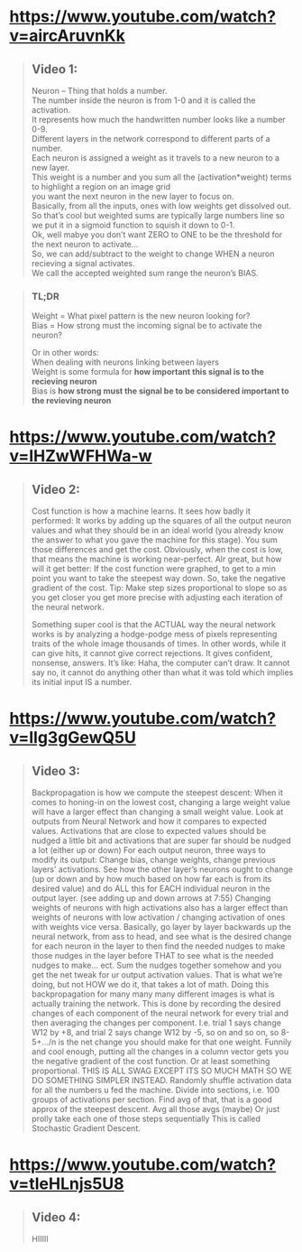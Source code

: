 
# https://www.youtube.com/watch?v=aircAruvnKk

> ## Video 1:
> 
> Neuron – Thing that holds a number.<br>
> The number inside the neuron is from 1-0 and it is called the activation.<br>
> It represents how much the handwritten number looks like a number 0-9.<br>
> Different layers in the network correspond to different parts of a number.<br>
> Each neuron is assigned a weight as it travels to a new neuron to a new layer.<br>
> This weight is a number and you sum all the (activation*weight) terms to highlight a region on an image grid<br>
> you want the next neuron in the new layer to focus on.<br>
> Basically, from all the inputs, ones with low weights get dissolved out.<br>
> So that’s cool but weighted sums are typically large numbers line so we put it in a sigmoid function to squish it down to 0-1.<br>
> Ok, well mabye you don’t want ZERO to ONE to be the threshold for the next neuron to activate...<br>
> So, we can add/subtract to the weight to change WHEN a neuron recieving a signal activates.<br>
> We call the accepted weighted sum range the neuron’s BIAS.<br>
 
> ### TL;DR
>
> Weight = What pixel pattern is the new neuron looking for?<br>
> Bias = How strong must the incoming signal be to activate the neuron?<br>
> 
> Or in other words:<br>
> When dealing with neurons linking between layers<br>
> Weight is some formula for **how important this signal is to the recieving neuron**<br>
> Bias is **how strong must the signal be to be considered important to the revieving neuron**<br>

 

# https://www.youtube.com/watch?v=IHZwWFHWa-w

> ## Video 2:
> 
> Cost function is how a machine learns. It sees how badly it performed: It works by adding up the squares of all the output neuron values and what they should be in an ideal world (you already know the answer to what you gave the machine for this stage). You sum those differences and get the cost. Obviously, when the cost is low, that means the machine is working near-perfect.
> Alr great, but how will it get better: If the cost function were graphed, to get to a min point you want to take the steepest way down. So, take the negative gradient of the cost. Tip: Make step sizes proportional to slope so as you get closer you get more precise with adjusting each iteration of the neural network.
> 
> Something super cool is that the ACTUAL way the neural network works is by analyzing a hodge-podge mess of pixels representing traits of the whole image thousands of times. In other words, while it can give hits, it cannot give correct rejections. It gives confident, nonsense, answers. It’s like: Haha, the computer can’t draw. It cannot say no, it cannot do anything other than what it was told which implies its initial input IS a number.

 

# https://www.youtube.com/watch?v=Ilg3gGewQ5U

> ## Video 3:
> 
> Backpropagation is how we compute the steepest descent:
> When it comes to honing-in on the lowest cost, changing a large weight value will have a larger effect than changing a small weight value.
> Look at outputs from Neural Network and how it compares to expected values. Activations that are close to expected values should be nudged a little bit and activations that are super far should be nudged a lot (either up or down)
> For each output neuron, three ways to modify its output: Change bias, change weights, change previous layers’ activations. See how the other layer’s neurons ought to change (up or down and by how much based on how far each is from its desired value) and do ALL this for EACH individual neuron in the output layer. (see adding up and down arrows at 7:55)
> Changing weights of neurons with high activations also has a larger effect than weights of neurons with low activation / changing activation of ones with weights vice versa.
> Basically, go layer by layer backwards up the neural network, from ass to head, and see what is the desired change for each neuron in the layer to then find the needed nudges to make those nudges in the layer before THAT to see what is the needed nudges to make… ect. Sum the nudges together somehow and you get the net tweak for ur output activation values. That is what we’re doing, but not HOW we do it, that takes a lot of math.
> Doing this backpropagation for many many many different images is what is actually training the network. This is done by recording the desired changes of each component of the neural network for every trial and then averaging the changes per component. I.e. trial 1 says change W12 by +8, and trial 2 says change W12 by -5, so on and so on, so 8-5+.../n is the net change you should make for that one weight.
> Funnily and cool enough, putting all the changes in a column vector gets you the negative gradient of the cost function. Or at least something proportional.
> THIS IS ALL SWAG EXCEPT ITS SO MUCH MATH SO WE DO SOMETHING SIMPLER INSTEAD.
> Randomly shuffle activation data for all the numbers u fed the machine.
> Divide into sections, i.e. 100 groups of activations per section.
> Find avg of that, that is a good approx of the steepest descent.
> Avg all those avgs (maybe)
> Or just prolly take each one of those steps sequentially
> This is called Stochastic Gradient Descent.

  

# https://www.youtube.com/watch?v=tIeHLnjs5U8

> ## Video 4:
> HIIIII
 